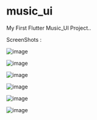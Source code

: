# music_ui

My First Flutter Music_UI Project..

ScreenShots :

![image](https://user-images.githubusercontent.com/60342967/73923353-8dfef700-48ec-11ea-8e44-f247eb63b056.png)

![image](https://user-images.githubusercontent.com/60342967/73923375-99eab900-48ec-11ea-926d-ef8427ce73ce.png)

![image](https://user-images.githubusercontent.com/60342967/73923399-a40cb780-48ec-11ea-80c9-847517bc595e.png)

![image](https://user-images.githubusercontent.com/60342967/73923417-aa9b2f00-48ec-11ea-85cb-a63bcc26272f.png)

![image](https://user-images.githubusercontent.com/60342967/73923435-b129a680-48ec-11ea-9c05-0a029e91b206.png)

![image](https://user-images.githubusercontent.com/60342967/73923457-b7b81e00-48ec-11ea-9e2b-4bf74727d34b.png)
